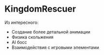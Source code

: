 # KingdomRescuer
Из интересного:
  - Создание более детальной анимации
  - Физика скольжения
  - AI босс
  - Взаимодействия с игровыми элементами
